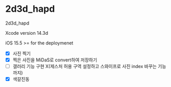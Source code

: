 # 2d3d_hapd
2d3d_hapd

Xcode version 14.3d 

iOS 15.5 >= for the deploymenet

- [x] 사진 찍기
- [x] 찍은 사진을 MiDaS로 convert하여 저장하기
- [ ] 갤러리 기능 구현 X(제스처 허용 구역 설정하고 스와이프로 사진 index 바꾸는 기능까지)
- [x] 색갈진동
